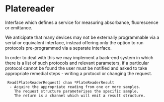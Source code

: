 # Platereader

Interface which defines a service for measuring absorbance, fluorescence or emittance. 

We anticipate that many devices may not be externally programmable via a serial or equivalent interface, instead offering only the option to run protocols pre-programmed via a separate interface. 

In order to deal with this we may implement a back-end system in which there is a list of such protocols and relevant parameters, if a particular protocol cannot be found the user must be notified and asked to take appropriate remedial steps - writing a protocol or changing the request. 

     Read(PlateReaderRequest) chan *PlateReaderResult
      - Acquire the appropriate reading from one or more samples. 
        The request structure parameterises the specific sample.
        The return is a channel which will emit a result structure.